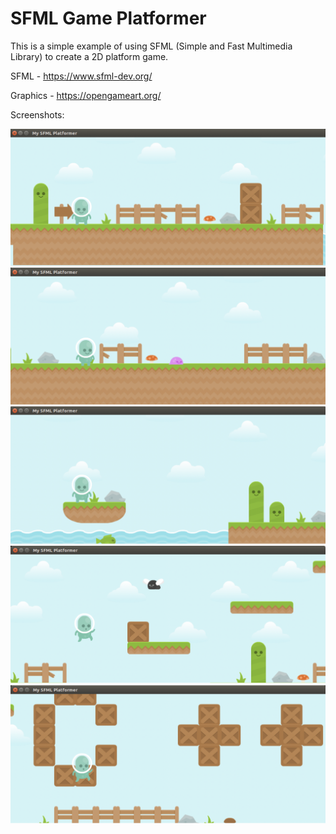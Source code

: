 # SFML Game Platformer
This is a simple example of using SFML (Simple and Fast Multimedia Library) to create a 2D platform game.

SFML - https://www.sfml-dev.org/

Graphics - https://opengameart.org/ 

Screenshots:

![img](src/screenshot01.png "Screenshot 1")
![img](src/screenshot02.png "Screenshot 2")
![img](src/screenshot03.png "Screenshot 3")
![img](src/screenshot04.png "Screenshot 4")
![img](src/screenshot05.png "Screenshot 5")